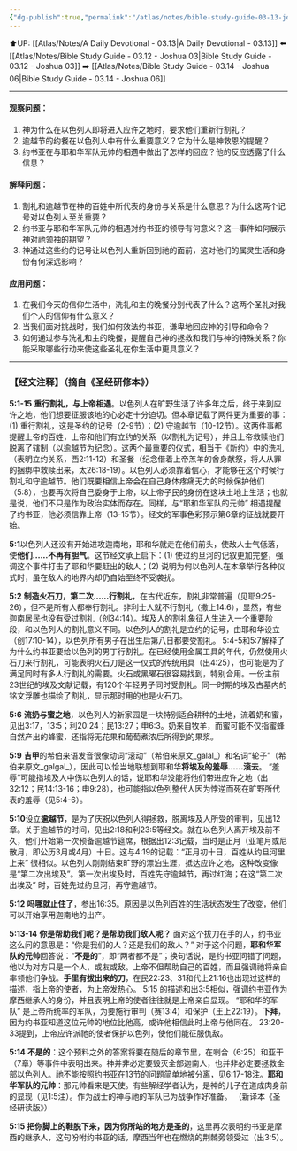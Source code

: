 ```yaml
---
{"dg-publish":true,"permalink":"/atlas/notes/bible-study-guide-03-13-joshua-05/","noteIcon":""}
---
```


⬆️UP: [[Atlas/Notes/A Daily Devotional - 03.13\|A Daily Devotional - 03.13]]
⬅️ [[Atlas/Notes/Bible Study Guide - 03.12 - Joshua 03\|Bible Study Guide - 03.12 - Joshua 03]]
➡️ [[Atlas/Notes/Bible Study Guide - 03.14 - Joshua 06\|Bible Study Guide - 03.14 - Joshua 06]] 

---

#### 观察问题：

1. 神为什么在以色列人即将进入应许之地时，要求他们重新行割礼？
2. 逾越节的约餐在以色列人中有什么重要意义？它为什么是神救恩的提醒？
3. 约书亚在与耶和华军队元帅的相遇中做出了怎样的回应？他的反应透露了什么信息？

#### 解释问题：

1. 割礼和逾越节在神的百姓中所代表的身份与关系是什么意思？为什么这两个记号对以色列人至关重要？
2. 约书亚与耶和华军队元帅的相遇对约书亚的领导有何意义？这一事件如何展示神对祂领袖的期望？
3. 神通过这些约的记号让以色列人重新回到祂的面前，这对他们的属灵生活和身份有何深远影响？

#### 应用问题：

1. 在我们今天的信仰生活中，洗礼和主的晚餐分别代表了什么？这两个圣礼对我们个人的信仰有什么意义？
2. 当我们面对挑战时，我们如何效法约书亚，谦卑地回应神的引导和命令？
3. 如何通过参与洗礼和主的晚餐，提醒自己神的拯救和我们与神的特殊关系？你能采取哪些行动来使这些圣礼在你生活中更具意义？

---
### 【经文注释】（摘自《圣经研修本》）

**5:1-15** **重行割礼，与上帝相遇**。以色列人在旷野生活了许多年之后，终于来到应许之地，他们想要征服该地的心必定十分迫切。但本章记载了两件更为重要的事：(1) 重行割礼，这是圣约的记号（2-9节）；(2) 守逾越节（10-12节）。这两件事都提醒上帝的百姓，上帝和他们有立约的关系（以割礼为记号），并且上帝救赎他们脱离了辖制（以逾越节为纪念）。这两个最重要的仪式，相当于《新约》中的洗礼（表明立约关系，西2:11-12）和圣餐（纪念借着上帝羔羊的舍身献祭，将人从罪的捆绑中救赎出来，太26:18-19）。以色列人必须靠着信心，才能够在这个时候行割礼和守逾越节。他们既要相信上帝会在自己身体疼痛无力的时候保护他们（5:8），也要再次将自己委身于上帝，以上帝子民的身份在这块土地上生活；也就是说，他们不只是作为政治实体而存在。同样，与“耶和华军队的元帅” 相遇提醒了约书亚，他必须信靠上帝（13-15节）。经文的军事色彩预示第6章的征战就要开始。

**5:1**以色列人还没有开始进攻迦南地，耶和华就走在他们前头，使敌人士气低落，使**他们……不再有胆气**。这节经文承上启下：(1) 使过约旦河的记叙更加完整，强调这个事件打击了耶和华要赶出的敌人；(2) 说明为何以色列人在本章举行各种仪式时，虽在敌人的地界内却仍自始至终不受袭扰。

**5:2** **制造火石刀，第二次……行割礼**，在古代近东，割礼非常普遍（见耶9:25-26），但不是所有人都奉行割礼。非利士人就不行割礼（撒上14:6），显然，有些迦南居民也没有受过割礼（创34:14）。埃及人的割礼象征人生进入一个重要阶段，和以色列人的割礼意义不同。以色列人的割礼是立约的记号，由耶和华设立（创17:10-14），以色列所有男子在出生后第八日都要受割礼。 5:4-5和5:7解释了为什么约书亚要给以色列的男丁行割礼。在已经使用金属工具的年代，仍然使用火石刀来行割礼，可能表明火石刀是这一仪式的传统用具（出4:25），也可能是为了满足同时有多人行割礼的需要。火石或黑曜石很容易找到，特别合用。一份主前23世纪的埃及文献记载，有120个年轻男子同时受割礼。同一时期的埃及古墓内的铭文浮雕也描绘了割礼，显示那时用的也是火石刀。

**5:6** **流奶与蜜之地**，以色列人的新家园是一块特别适合耕种的土地，流着奶和蜜，见出3:17，13:5；利20:24；民13:27；申6:3。奶来自牧羊，而蜜可能不仅指蜜蜂自然产出的蜂蜜，还指将无花果和葡萄煮浓后所得到的果浆。

**5:9** **吉甲**的希伯来语发音很像动词“滚动”（希伯来原文_galal_）和名词“轮子”（希伯来原文_galgal_），因此可以恰当地联想到耶和华**将埃及的羞辱……滚去**。 “羞辱”可能指埃及人中伤以色列人的话，说耶和华没能将他们带进应许之地（出32:12；民14:13-16；申9:28），也可能指以色列整代人因为悖逆而死在旷野所代表的羞辱（见5:4-6）。

**5:10**设立**逾越节**，是为了庆祝以色列人得拯救，脱离埃及人所受的审判，见出12章。关于逾越节的时间，见出2:18和利23:5等经文。就在以色列人离开埃及前不久，他们开始第一次预备逾越节筵席，根据出12:3记载，当时是正月（亚笔月或尼散月，即公历3月或4月）十日。这与4:19的记载：“正月初十日，百姓从约旦河里上来” 很相似。以色列人刚刚结束旷野的漂泊生涯，抵达应许之地，这种改变像是“第二次出埃及”。第一次出埃及时，百姓先守逾越节，再过红海；在这“第二次出埃及” 时，百姓先过约旦河，再守逾越节。

**5:12** **吗哪就止住了**，参出16:35。原因是以色列百姓的生活状态发生了改变，他们可以开始享用迦南地的出产。

**5:13-14** **你是帮助我们呢？是帮助我们敌人呢？** 面对这个拔刀在手的人，约书亚这么问的意思是：“你是我们的人？还是我们的敌人？” 对于这个问题，**耶和华军队的元帅**回答说：“**不是的**”，即“两者都不是”；换句话说，是约书亚问错了问题，他以为对方只是一个人，或友或敌。上帝不但帮助自己的百姓，而且强调祂将亲自率领他们争战。**手里有拔出来的刀**，在民22:23、31和代上21:16也出现过这样的描述，指上帝的使者，为上帝发热心。 5:15 的描述和出3:5相似，强调约书亚作为摩西继承人的身份，并且表明上帝的使者往往就是上帝亲自显现。 “耶和华的军队” 是上帝所统率的军队，为要施行审判（赛13:4）和保护（王上22:19）。**下拜**，因为约书亚知道这位元帅的地位比他高，或许他相信此时上帝与他同在。 23:20-33提到，上帝应许派祂的使者保护以色列，使他们能征服仇敌。

**5:14** **不是的**：这个预料之外的答案将要在随后的章节里，在喇合（6:25）和亚干（7章）等事件中表明出来。神并非必定要毁灭全部迦南人，也并非必定要拯救全部以色列人。祂不能按照约书亚在13节的问题简单地被分离，见6:17-18注。**耶和华军队的元帅**：那元帅看来是天使。有些解经学者认为，是神的儿子在道成肉身前的显现（见1:5注）。作为战士的神与祂的军队已为战争作好准备。 （新译本《圣经研读版》）

**5:15** **把你脚上的鞋脱下来，因为你所站的地方是圣的**，这里再次表明约书亚是摩西的继承人，这句吩咐约书亚的话，摩西当年也在燃烧的荆棘旁领受过（出3:5）。

